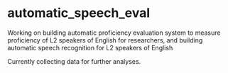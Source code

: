 # automatic_speech_eval

Working on building automatic proficiency evaluation system to measure proficiency of L2 speakers of English for researchers, and building automatic speech recognition for L2 speakers of English

Currently collecting data for further analyses. 